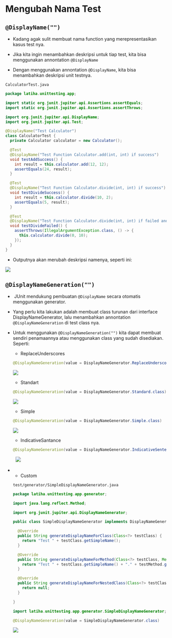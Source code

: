 # Mengubah Nama Test

## `@DisplayName("")`

- Kadang agak sulit membuat nama function yang merepresentasikan kasus test nya.

- Jika kita ingin menambahkan deskripsi untuk tiap test, kita bisa menggunakan annontation `@DisplayName`

- Dengan menggunakan annontation `@DisplayName`, kita bisa menambahkan deskripsi unit testnya.

`CalculatorTest.java`

```java
package latiha.unittesting.app;

import static org.junit.jupiter.api.Assertions.assertEquals;
import static org.junit.jupiter.api.Assertions.assertThrows;

import org.junit.jupiter.api.DisplayName;
import org.junit.jupiter.api.Test;

@DisplayName("Test Calculator")
class CalculatorTest {
  private Calculator calculator = new Calculator();

  @Test
  @DisplayName("Test Function Calculator.add(int, int) if success")
  void testAddSuccess() {
    int result = this.calculator.add(12, 12);
    assertEquals(24, result);
  }

  @Test
  @DisplayName("Test Function Calculator.divide(int, int) if success")
  void testDivideSuccess() {
    int result = this.calculator.divide(10, 2);
    assertEquals(5, result);
  }

  @Test
  @DisplayName("Test Function Calculator.divide(int, int) if failed and throws error")
  void testDivideFailed() {
    assertThrows(IllegalArgumentException.class, () -> {
      this.calculator.divide(0, 10);
    });
  }
}
```

- Outputnya akan merubah deskripsi namenya, seperti ini:

![](F:\JAVA\01-MATERI\PZN-08-UNIT-TEST\assets\07-display-name.png)

## `@DisplayNameGeneration("")`

-  JUnit mendukung pembuatan `@DisplayName` secara otomatis menggunakan generator.

- Yang perlu kita lakukan adalah membuat class turunan dari interface DisplayNameGenerator, lalu menambahkan annontation `@DisplayNameGeneration` di test class nya.

- Untuk menggunakan `@DisplayNameGeneration("")` kita dapat membuat sendiri penamaannya atau menggunakan class yang sudah disediakan. Seperti:
  
  - ReplaceUnderscores
  
  ```java
  @DisplayNameGeneration(value = DisplayNameGenerator.ReplaceUnderscores.class)
  ```
  
  ![](F:\JAVA\01-MATERI\PZN-08-UNIT-TEST\assets\08-replace-underscores.png)
  
  - Standart
  
  ```java
  @DisplayNameGeneration(value = DisplayNameGenerator.Standard.class)
  ```
  
  ![](F:\JAVA\01-MATERI\PZN-08-UNIT-TEST\assets\09-standart.png)
  
  - Simple
  
  ```java
  @DisplayNameGeneration(value = DisplayNameGenerator.Simple.class)
  ```
  
  ![](F:\JAVA\01-MATERI\PZN-08-UNIT-TEST\assets\10-simple.png)
  
  - IndicativeSantance
  
  ```java
  @DisplayNameGeneration(value = DisplayNameGenerator.IndicativeSentences.class)
  ```

        ![](F:\JAVA\01-MATERI\PZN-08-UNIT-TEST\assets\11-indicative-sentance.png)

- - Custom
  
  `test/generator/SimpleDisplayNameGenerator.java`
  
  ```java
  package latiha.unittesting.app.generator;
  
  import java.lang.reflect.Method;
  
  import org.junit.jupiter.api.DisplayNameGenerator;
  
  public class SimpleDisplayNameGenerator implements DisplayNameGenerator {
  
    @Override
    public String generateDisplayNameForClass(Class<?> testClass) {
      return "Test " + testClass.getSimpleName();
    }
  
    @Override
    public String generateDisplayNameForMethod(Class<?> testClass, Method testMethod) {
      return "Test " + testClass.getSimpleName() + "." + testMethod.getName();
    }
  
    @Override
    public String generateDisplayNameForNestedClass(Class<?> testClass) {
      return null;
    }
  
  }
  ```
  
  ```java
  import latiha.unittesting.app.generator.SimpleDisplayNameGenerator;
  
  @DisplayNameGeneration(value = SimpleDisplayNameGenerator.class)
  ```
  
  ![](F:\JAVA\01-MATERI\PZN-08-UNIT-TEST\assets\12-custom.png)
